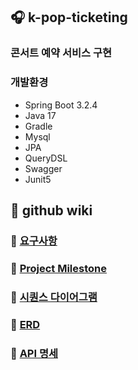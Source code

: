 ## 🎧 k-pop-ticketing

### 콘서트 예약 서비스 구현

### 개발환경
- Spring Boot 3.2.4
- Java 17
- Gradle
- Mysql
- JPA
- QueryDSL
- Swagger
- Junit5

## 📌 github wiki
### 🔗 [요구사항](https://github.com/rlatmd0829/k-pop-ticketing/wiki)
### 🔗 [Project Milestone](https://github.com/users/rlatmd0829/projects/2)
### 🔗 [시퀀스 다이어그램](https://github.com/rlatmd0829/k-pop-ticketing/wiki/%EC%8B%9C%ED%80%80%EC%8A%A4-%EB%8B%A4%EC%9D%B4%EC%96%B4%EA%B7%B8%EB%9E%A8)
### 🔗 [ERD](https://github.com/rlatmd0829/k-pop-ticketing/wiki/ERD)
### 🔗 [API 명세](https://github.com/rlatmd0829/k-pop-ticketing/wiki/API-%EB%AA%85%EC%84%B8)

